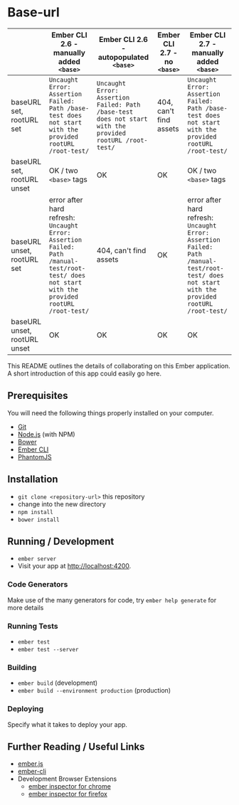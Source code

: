 # Base-url

|                              | Ember CLI 2.6 - manually added `<base>`                                                                                                           | Ember CLI 2.6 - autopopulated `<base>`                                                                     | Ember CLI 2.7 - no `<base>` | Ember CLI 2.7 - manually added `<base>`                                                                                                            |
|------------------------------|-------------------------------------------------------------------------------------------------------------------------------------------------|----------------------------------------------------------------------------------------------------------|---------------------------|--------------------------------------------------------------------------------------------------------------------------------------------------|
| baseURL set, rootURL set     | `Uncaught Error: Assertion Failed: Path /base-test does not start with the provided rootURL /root-test/`                                        | `Uncaught Error: Assertion Failed: Path /base-test does not start with the provided rootURL /root-test/` | 404, can't find assets    | `Uncaught Error: Assertion Failed: Path /base-test does not start with the provided rootURL /root-test/`                                         |
| baseURL set, rootURL unset   | OK / two `<base>` tags                                                                                                                            | OK                                                                                                       | OK                        | OK / two `<base>` tags                                                                                                                             |
| baseURL unset, rootURL set   | error after hard refresh: `Uncaught Error: Assertion Failed: Path /manual-test/root-test/ does not start with the provided rootURL /root-test/` | 404, can't find assets                                                                                   | OK                        | error after hard refresh:  `Uncaught Error: Assertion Failed: Path /manual-test/root-test/ does not start with the provided rootURL /root-test/` |
| baseURL unset, rootURL unset | OK                                                                                                                                              | OK                                                                                                       | OK                        | OK                                                                                                                                               |

This README outlines the details of collaborating on this Ember application.
A short introduction of this app could easily go here.

## Prerequisites

You will need the following things properly installed on your computer.

* [Git](http://git-scm.com/)
* [Node.js](http://nodejs.org/) (with NPM)
* [Bower](http://bower.io/)
* [Ember CLI](http://www.ember-cli.com/)
* [PhantomJS](http://phantomjs.org/)

## Installation

* `git clone <repository-url>` this repository
* change into the new directory
* `npm install`
* `bower install`

## Running / Development

* `ember server`
* Visit your app at [http://localhost:4200](http://localhost:4200).

### Code Generators

Make use of the many generators for code, try `ember help generate` for more details

### Running Tests

* `ember test`
* `ember test --server`

### Building

* `ember build` (development)
* `ember build --environment production` (production)

### Deploying

Specify what it takes to deploy your app.

## Further Reading / Useful Links

* [ember.js](http://emberjs.com/)
* [ember-cli](http://www.ember-cli.com/)
* Development Browser Extensions
  * [ember inspector for chrome](https://chrome.google.com/webstore/detail/ember-inspector/bmdblncegkenkacieihfhpjfppoconhi)
  * [ember inspector for firefox](https://addons.mozilla.org/en-US/firefox/addon/ember-inspector/)

